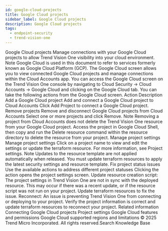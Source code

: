 ```yaml
---
id: google-cloud-projects
title: Google Cloud projects
sidebar_label: Google Cloud projects
description: Google Cloud projects
tags:
  - endpoint-security
  - trend-vision-one
---
```


 Google Cloud projects Manage connections with your Google Cloud projects to allow Trend Vision One visibility into your cloud environment. Note Google Cloud is used in this document to refer to services formerly known as Google Cloud Platform (GCP). The Google Cloud screen allows you to view connected Google Cloud projects and manage connections within the Cloud Accounts app. You can access the Google Cloud screen on the Trend Vision One console by navigating to Cloud Security → Cloud Accounts → Google Cloud and clicking on the Google Cloud tab. You can take the following actions from the Google Cloud screen. Action Description Add a Google Cloud project Add and connect a Google Cloud project to Cloud Accounts Click Add Project to connect a Google Cloud project. Remove projects Remove and disconnect Google Cloud projects from Cloud Accounts Select one or more projects and click Remove. Note Removing a project from Cloud Accounts does not delete the Trend Vision One resource from your Google Cloud project. Access the project in Google Cloud Shell, then copy and run the Delete resource command within the resource directory to delete the resource from your project. Manage project settings Manage project settings Click on a project name to view and edit the settings or update the terraform resource. For more information, see Project settings. Note Updates to the resource template are not applied automatically when released. You must update terraform resources to apply the latest security settings and resource template. Fix project status issues Use the available actions to address different project statuses Clicking the action opens the project settings screen. Update resource creation script: The project settings in Trend Vision One are not in sync with the deployed resource. This may occur if there was a recent update, or if the resource script was not run on your project. Update terraform resources to fix the issue. Reconnect: An issue is preventing Trend Vision One from connecting or deploying to your project. Verify the project information is correct and update terraform resources to reconnect your project. Related information Connecting Google Cloud projects Project settings Google Cloud features and permissions Google Cloud supported regions and limitations © 2025 Trend Micro Incorporated. All rights reserved.Search Knowledge Base